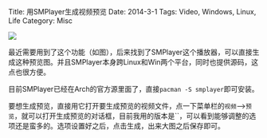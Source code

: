 Title: 用SMPlayer生成视频预览
Date: 2014-3-1
Tags: Video, Windows, Linux, Life
Category: Misc

![][video_preview_demo]

最近需要用到了这个功能（如图），后来找到了SMPlayer这个播放器，可以直接生成这种预览图。并且SMPlayer本身跨Linux和Win两个平台，同时也提供源码，这点也很方便。

目前SMPlayer已经在Arch的官方源里面了，直接`pacman -S smplayer`即可安装。

要想生成预览，直接用它打开要生成预览的视频文件，点一下菜单栏的`视频`-->`预览`，就可以打开生成预览的对话框，目前我用的版本是``，可以看到能够调整的选项还是蛮多的。选项设置好之后，点击生成，出来大图之后保存即可。

[video_preview_demo]: ./static/img/Last-Smile-preview.png
